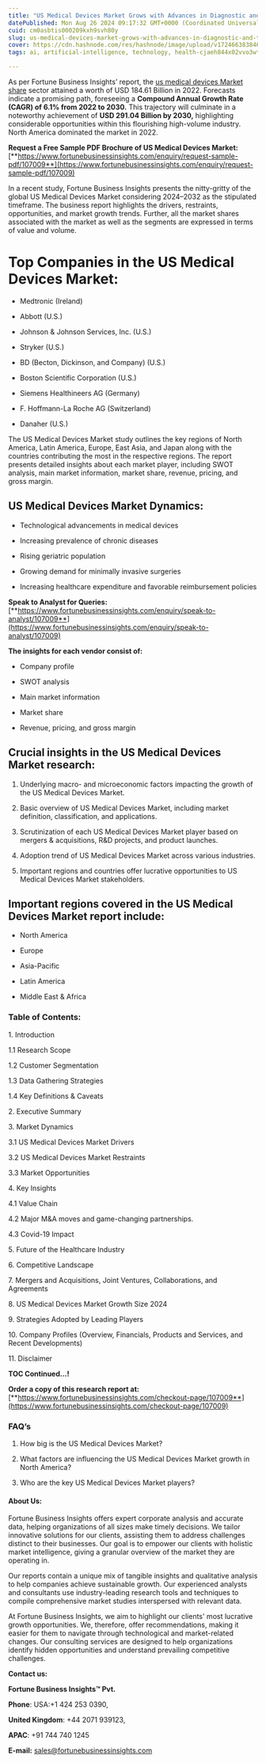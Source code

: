 ```yaml
---
title: "US Medical Devices Market Grows with Advances in Diagnostic and Therapeutic Technologies"
datePublished: Mon Aug 26 2024 09:17:32 GMT+0000 (Coordinated Universal Time)
cuid: cm0asbtis000209kxh9svh80y
slug: us-medical-devices-market-grows-with-advances-in-diagnostic-and-therapeutic-technologies
cover: https://cdn.hashnode.com/res/hashnode/image/upload/v1724663838464/51344a74-6a7c-483d-8626-46afc4f92193.png
tags: ai, artificial-intelligence, technology, health-cjaeh844x02vvo3wtj5r2s75q, healthcare

---
```


As per Fortune Business Insights’ report, the [us medical devices Market share](https://www.fortunebusinessinsights.com/u-s-medical-devices-market-107009) sector attained a worth of USD 184.61 Billion in 2022. Forecasts indicate a promising path, foreseeing a **Compound Annual Growth Rate (CAGR) of 6.1% from 2022 to 2030.** This trajectory will culminate in a noteworthy achievement of **USD 291.04 Billion by 2030,** highlighting considerable opportunities within this flourishing high-volume industry. North America dominated the market in 2022.

**Request a Free Sample PDF Brochure of US Medical Devices Market:** [**https://www.fortunebusinessinsights.com/enquiry/request-sample-pdf/107009**](https://www.fortunebusinessinsights.com/enquiry/request-sample-pdf/107009)

In a recent study, Fortune Business Insights presents the nitty-gritty of the global US Medical Devices Market considering 2024–2032 as the stipulated timeframe. The business report highlights the drivers, restraints, opportunities, and market growth trends. Further, all the market shares associated with the market as well as the segments are expressed in terms of value and volume.

# **Top Companies in the US Medical Devices Market:**

* Medtronic (Ireland)
    
* Abbott (U.S.)
    
* Johnson & Johnson Services, Inc. (U.S.)
    
* Stryker (U.S.)
    
* BD (Becton, Dickinson, and Company) (U.S.)
    
* Boston Scientific Corporation (U.S.)
    
* Siemens Healthineers AG (Germany)
    
* F. Hoffmann-La Roche AG (Switzerland)
    
* Danaher (U.S.)
    

The US Medical Devices Market study outlines the key regions of North America, Latin America, Europe, East Asia, and Japan along with the countries contributing the most in the respective regions. The report presents detailed insights about each market player, including SWOT analysis, main market information, market share, revenue, pricing, and gross margin.

## US Medical Devices Market **Dynamics**:

* Technological advancements in medical devices
    
* Increasing prevalence of chronic diseases
    
* Rising geriatric population
    
* Growing demand for minimally invasive surgeries
    
* Increasing healthcare expenditure and favorable reimbursement policies
    

**Speak to Analyst for Queries:** [**https://www.fortunebusinessinsights.com/enquiry/speak-to-analyst/107009**](https://www.fortunebusinessinsights.com/enquiry/speak-to-analyst/107009)

**The insights for each vendor consist of:**

* Company profile
    
* SWOT analysis
    
* Main market information
    
* Market share
    
* Revenue, pricing, and gross margin
    

## **Crucial insights in the US Medical Devices Market research:**

1. Underlying macro- and microeconomic factors impacting the growth of the US Medical Devices Market.
    
2. Basic overview of US Medical Devices Market, including market definition, classification, and applications.
    
3. Scrutinization of each US Medical Devices Market player based on mergers & acquisitions, R&D projects, and product launches.
    
4. Adoption trend of US Medical Devices Market across various industries.
    
5. Important regions and countries offer lucrative opportunities to US Medical Devices Market stakeholders.
    

## **Important regions covered in the US Medical Devices Market report include:**

* North America
    
* Europe
    
* Asia-Pacific
    
* Latin America
    
* Middle East & Africa
    

### **Table of Contents:**

1\. Introduction

1.1 Research Scope

1.2 Customer Segmentation

1.3 Data Gathering Strategies

1.4 Key Definitions & Caveats

2\. Executive Summary

3\. Market Dynamics

3.1 US Medical Devices Market Drivers

3.2 US Medical Devices Market Restraints

3.3 Market Opportunities

4\. Key Insights

4.1 Value Chain

4.2 Major M&A moves and game-changing partnerships.

4.3 Covid-19 Impact

5\. Future of the Healthcare Industry

6\. Competitive Landscape

7\. Mergers and Acquisitions, Joint Ventures, Collaborations, and Agreements

8\. US Medical Devices Market Growth Size 2024

9\. Strategies Adopted by Leading Players

10\. Company Profiles (Overview, Financials, Products and Services, and Recent Developments)

11\. Disclaimer

**TOC Continued…!**

**Order a copy of this research report at:** [**https://www.fortunebusinessinsights.com/checkout-page/107009**](https://www.fortunebusinessinsights.com/checkout-page/107009)

### **FAQ’s**

1. How big is the US Medical Devices Market?
    
2. What factors are influencing the US Medical Devices Market growth in North America?
    
3. Who are the key US Medical Devices Market players?
    

#### **About Us:**

Fortune Business Insights offers expert corporate analysis and accurate data, helping organizations of all sizes make timely decisions. We tailor innovative solutions for our clients, assisting them to address challenges distinct to their businesses. Our goal is to empower our clients with holistic market intelligence, giving a granular overview of the market they are operating in.

Our reports contain a unique mix of tangible insights and qualitative analysis to help companies achieve sustainable growth. Our experienced analysts and consultants use industry-leading research tools and techniques to compile comprehensive market studies interspersed with relevant data.

At Fortune Business Insights, we aim to highlight our clients' most lucrative growth opportunities. We, therefore, offer recommendations, making it easier for them to navigate through technological and market-related changes. Our consulting services are designed to help organizations identify hidden opportunities and understand prevailing competitive challenges.

**Contact us:**

**Fortune Business Insights™ Pvt.**

**Phone**: USA:+1 424 253 0390,

**United Kingdom**: +44 2071 939123,

**APAC**: +91 744 740 1245

**E-mail:** [sales@fortunebusinessinsights.com](mailto:sales@fortunebusinessinsights.com)